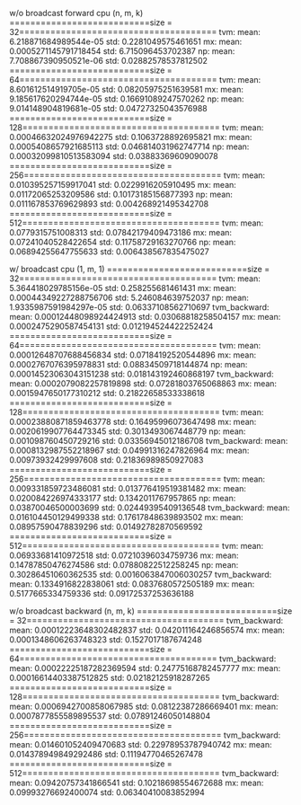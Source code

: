 w/o broadcast forward cpu (n, m, k)
===========================size = 32======================================
tvm:
mean: 6.218871684989544e-05
std:  0.2281049575461651
mx:
mean: 0.0005271145791718454
std:  6.715096453702387
np:
mean: 7.708867390950521e-06
std:  0.02882578537812502
===========================size = 64======================================
tvm:
mean: 8.601612514919705e-05
std:  0.08205975251639581
mx:
mean: 9.185617620294744e-05
std:  0.16691089247570262
np:
mean: 9.014148904819681e-05
std:  0.04727325043576988
===========================size = 128======================================
tvm:
mean: 0.00046632024976942275
std:  0.1063728892695821
mx:
mean: 0.0005408657921685113
std:  0.046814031962747714
np:
mean: 0.00032099810513583094
std:  0.03883369609090078
===========================size = 256======================================
tvm:
mean: 0.010395257159917041
std:  0.0229916205910495
mx:
mean: 0.01172065253209586
std:  0.10173185156877393
np:
mean: 0.011167853769629893
std:  0.004268921495342708
===========================size = 512======================================
tvm:
mean: 0.0779315751008313
std:  0.07842179409473186
mx:
mean: 0.07241040528422654
std:  0.11758729163270766
np:
mean: 0.06894255647755633
std:  0.006438567835475027




w/ broadcast cpu (1, m, 1)
===========================size = 32======================================
tvm:
mean: 5.364418029785156e-05
std:  0.258255681461431
mx:
mean: 0.00044349227288756706
std:  5.246084639752037
np:
mean: 1.9335987591984297e-05
std:  0.06337108562710697
tvm_backward:
mean: 0.00012448098924424913
std:  0.03068818258504157
mx:
mean: 0.0002475290587454131
std:  0.012194524422252424
===========================size = 64======================================
tvm:
mean: 0.00012648707688456834
std:  0.07184192520544896
mx:
mean: 0.0002767076395978831
std:  0.08834509718144874
np:
mean: 0.00014523063043151238
std:  0.018143192460868197
tvm_backward:
mean: 0.0002079082257819898
std:  0.07281803765068863
mx:
mean: 0.0015947650177310212
std:  0.21822658533338618
===========================size = 128======================================
tvm:
mean: 0.00023880871859463778
std:  0.16495996073647498
mx:
mean: 0.0020619907764473345
std:  0.3013493067448779
np:
mean: 0.001098760450729216
std:  0.03356945012186708
tvm_backward:
mean: 0.0008132987552218967
std:  0.04991316247826964
mx:
mean: 0.00973932429997608
std:  0.21836989850927083
===========================size = 256======================================
tvm:
mean: 0.009331859723486081
std:  0.013776419519381482
mx:
mean: 0.020084226974333177
std:  0.1342011767957865
np:
mean: 0.03870046500003699
std:  0.02449395409136548
tvm_backward:
mean: 0.016104450129499338
std:  0.17617848639893502
mx:
mean: 0.08957590478839296
std:  0.01492782870569592
===========================size = 512======================================
tvm:
mean: 0.06933681410972518
std:  0.07210396034759736
mx:
mean: 0.14787850476274586
std:  0.07880822512258245
np:
mean: 0.30286451060362535
std:  0.0016063847006030257
tvm_backward:
mean: 0.1334916822838061
std:  0.0837680572505189
mx:
mean: 0.5177665334759336
std:  0.09172537253636188




w/o broadcast backward (n, m, k)
===========================size = 32======================================
tvm_backward:
mean: 0.00012223648302482837
std:  0.042011164246856574
mx:
mean: 0.0001348606263748323
std:  0.1527017187674248
===========================size = 64======================================
tvm_backward:
mean: 0.00022225187282369594
std:  0.24775168782457777
mx:
mean: 0.00016614403387512825
std:  0.02182125918287265
===========================size = 128======================================
tvm_backward:
mean: 0.0006942700858067985
std:  0.08122387286669401
mx:
mean: 0.0007877855589895537
std:  0.07891246050148804
===========================size = 256======================================
tvm_backward:
mean: 0.014601052409470683
std:  0.22978953787940742
mx:
mean: 0.014378949849292486
std:  0.11194770465267478
===========================size = 512======================================
tvm_backward:
mean: 0.09420757341866541
std:  0.10218698554672688
mx:
mean: 0.09993276692400074
std:  0.06340410083852994
